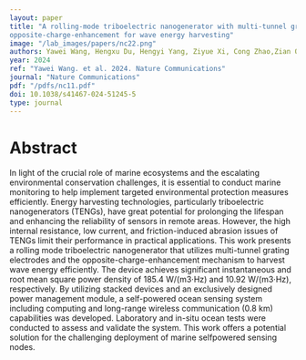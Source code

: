 ```yaml
---
layout: paper
title: "A rolling-mode triboelectric nanogenerator with multi-tunnel grating electrodes and
opposite-charge-enhancement for wave energy harvesting"
image: "/lab_images/papers/nc22.png"
authors: Yawei Wang, Hengxu Du, Hengyi Yang, Ziyue Xi, Cong Zhao,Zian Qian, Xinyuan Chuai, Xuzhang Peng, Hongyong Yu,Yu Zhang, Xin Li, Guobiao Hu, Hao Wang & Minyi Xu
year: 2024
ref: "Yawei Wang. et al. 2024. Nature Communications"
journal: "Nature Communications"
pdf: "/pdfs/nc11.pdf"
doi: 10.1038/s41467-024-51245-5
type: journal
---
```


# Abstract


In light of the crucial role of marine ecosystems and the escalating environmental conservation challenges, it is essential to conduct marine monitoring to help implement targeted environmental protection measures efficiently. Energy harvesting technologies, particularly triboelectric nanogenerators (TENGs), have great potential for prolonging the lifespan and enhancing the reliability of sensors in remote areas. However, the high internal resistance, low current, and friction-induced abrasion issues of TENGs limit their performance in practical applications. This work presents a rolling mode triboelectric nanogenerator that utilizes multi-tunnel grating electrodes and the opposite-charge-enhancement mechanism to harvest wave energy efficiently. The device achieves significant instantaneous and root mean square power density of 185.4 W/(m3·Hz) and 10.92 W/(m3·Hz), respectively. By utilizing stacked devices and an exclusively designed power management module, a self-powered ocean sensing system including computing and long-range wireless communication (0.8 km) capabilities was developed. Laboratory and in-situ ocean tests were conducted to assess and validate the system. This work offers a potential solution for the challenging deployment of marine selfpowered sensing nodes.







